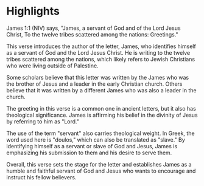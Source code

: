 # Highlights

James 1:1 (NIV) says, "James, a servant of God and of the Lord Jesus Christ, To the twelve tribes scattered among the nations: Greetings."

This verse introduces the author of the letter, James, who identifies himself as a servant of God and the Lord Jesus Christ. He is writing to the twelve tribes scattered among the nations, which likely refers to Jewish Christians who were living outside of Palestine.

Some scholars believe that this letter was written by the James who was the brother of Jesus and a leader in the early Christian church. Others believe that it was written by a different James who was also a leader in the church.

The greeting in this verse is a common one in ancient letters, but it also has theological significance. James is affirming his belief in the divinity of Jesus by referring to him as "Lord."

The use of the term "servant" also carries theological weight. In Greek, the word used here is "doulos," which can also be translated as "slave." By identifying himself as a servant or slave of God and Jesus, James is emphasizing his submission to them and his desire to serve them.

Overall, this verse sets the stage for the letter and establishes James as a humble and faithful servant of God and Jesus who wants to encourage and instruct his fellow believers.